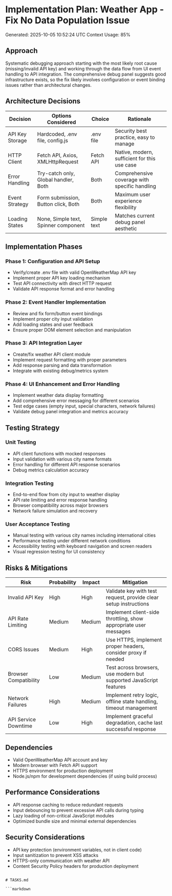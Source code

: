 # Implementation Plan: Weather App - Fix No Data Population Issue
Generated: 2025-10-05 10:52:24 UTC
Context Usage: 85%

## Approach
Systematic debugging approach starting with the most likely root cause (missing/invalid API key) and working through the data flow from UI event handling to API integration. The comprehensive debug panel suggests good infrastructure exists, so the fix likely involves configuration or event binding issues rather than architectural changes.

## Architecture Decisions
| Decision | Options Considered | Choice | Rationale |
|----------|-------------------|---------|-----------|
| API Key Storage | Hardcoded, .env file, config.js | .env file | Security best practice, easy to manage |
| HTTP Client | Fetch API, Axios, XMLHttpRequest | Fetch API | Native, modern, sufficient for this use case |
| Error Handling | Try-catch only, Global handler, Both | Both | Comprehensive coverage with specific handling |
| Event Strategy | Form submission, Button click, Both | Both | Maximum user experience flexibility |
| Loading States | None, Simple text, Spinner component | Simple text | Matches current debug panel aesthetic |

## Implementation Phases

### Phase 1: Configuration and API Setup
- Verify/create .env file with valid OpenWeatherMap API key
- Implement proper API key loading mechanism
- Test API connectivity with direct HTTP request
- Validate API response format and error handling

### Phase 2: Event Handler Implementation
- Review and fix form/button event bindings
- Implement proper city input validation
- Add loading states and user feedback
- Ensure proper DOM element selection and manipulation

### Phase 3: API Integration Layer
- Create/fix weather API client module
- Implement request formatting with proper parameters
- Add response parsing and data transformation
- Integrate with existing debug/metrics system

### Phase 4: UI Enhancement and Error Handling
- Implement weather data display formatting
- Add comprehensive error messaging for different scenarios
- Test edge cases (empty input, special characters, network failures)
- Validate debug panel integration and metrics accuracy

## Testing Strategy

### Unit Testing
- API client functions with mocked responses
- Input validation with various city name formats
- Error handling for different API response scenarios
- Debug metrics calculation accuracy

### Integration Testing
- End-to-end flow from city input to weather display
- API rate limiting and error response handling
- Browser compatibility across major browsers
- Network failure simulation and recovery

### User Acceptance Testing
- Manual testing with various city names including international cities
- Performance testing under different network conditions
- Accessibility testing with keyboard navigation and screen readers
- Visual regression testing for UI consistency

## Risks & Mitigations

| Risk | Probability | Impact | Mitigation |
|------|------------|---------|------------|
| Invalid API Key | High | High | Validate key with test request, provide clear setup instructions |
| API Rate Limiting | Medium | Medium | Implement client-side throttling, show appropriate user messages |
| CORS Issues | Medium | High | Use HTTPS, implement proper headers, consider proxy if needed |
| Browser Compatibility | Low | Medium | Test across browsers, use modern but supported JavaScript features |
| Network Failures | High | Medium | Implement retry logic, offline state handling, timeout management |
| API Service Downtime | Low | High | Implement graceful degradation, cache last successful response |

## Dependencies
- Valid OpenWeatherMap API account and key
- Modern browser with Fetch API support
- HTTPS environment for production deployment
- Node.js/npm for development dependencies (if using build process)

## Performance Considerations
- API response caching to reduce redundant requests
- Input debouncing to prevent excessive API calls during typing
- Lazy loading of non-critical JavaScript modules
- Optimized bundle size and minimal external dependencies

## Security Considerations
- API key protection (environment variables, not in client code)
- Input sanitization to prevent XSS attacks
- HTTPS-only communication with weather API
- Content Security Policy headers for production deployment
```

# TASKS.md

```markdown
